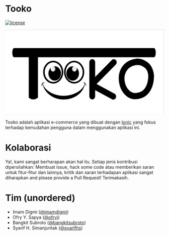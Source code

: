 # Tooko
[![license](https://img.shields.io/github/license/mashape/apistatus.svg?style=flat-square)](https://github.com/imamdigmi/tooko-app/blob/master/LICENSE)

![Logo Tooko](src/assets/icon/photo_2017-05-15_23-36-05.jpg "Tooko ID")

Tooko adalah aplikasi e-commerce yang dibuat dengan [Ionic](https://ionicframework.com/) yang fokus terhadap kemudahan pengguna dalam menggunakan aplikasi ini.

# Kolaborasi
Ya!, kami sangat berharapan akan hal itu. Setiap jenis kontribusi dipersilahkan: Membuat issue, hack some code atau memberikan saran untuk fitur-fitur dan lainnya, kritik dan saran terhadapan aplikasi sangat diharapkan and please provide a Pull Request! Terimakasih.

# Tim (unordered)
- Imam Digmi ([@imamdigmi](https://github.com/imamdigmi))
- Ofry Y. Sapya ([@ofryj](https://github.com/ofryj))
- Bangkit Subroto ([@bangkitsubroto](https://github.com/bangkitsubroto))
- Syarif H. Simanjuntak ([@syarifhs](https://github.com/syarifhs))
